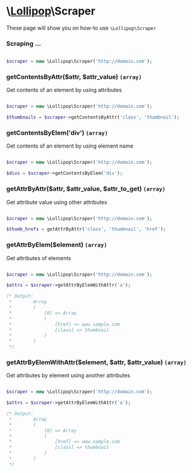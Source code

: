 # \\[Lollipop](http://github.com/4ldrich/lollipop-php)\Scraper

These page will show you on how-to use ```\Lollipop\Scraper``` 

### Scraping ...

```php

$scraper = new \Lollipop\Scraper('http://domain.com');


```

### getContentsByAttr($attr, $attr_value) ```(array)```
Get contents of an element by using attributes

```php

$scraper = new \Lollipop\Scraper('http://domain.com');

$thumbnails = $scraper->getContentsByAttr('class', 'thumbnail');

```

### getContentsByElem('div') ```(array)```
Get contents of an element by using element name

```php

$scraper = new \Lollipop\Scraper('http://domain.com');

$divs = $scraper->getContentsByElem('div');

```

### getAttrByAttr($attr, $attr_value, $attr_to_get) ```(array)```
Get attribute value using other attributes

```php

$scraper = new \Lollipop\Scraper('http://domain.com');

$thumb_hrefs = getAttrByAttr('class', 'thumbnail', 'href');

```

### getAttrByElem($element) ```(array)```
Get attributes of elements

```php

$scraper = new \Lollipop\Scraper('http://domain.com');

$attrs = $scraper->getAttrByElemWithAttr('a');

/* Output:
 *        Array
 *        (
 *            [0] => Array
 *            (
 *                [href] => www.sample.com
 *                [class] => thumbnail
 *            )
 *        )
 */

```

### getAttrByElemWithAttr($element, $attr, $attr_value) ```(array)```
Get attributes by element using another attributes

```php

$scraper = new \Lollipop\Scraper('http://domain.com');

$attrs = $scraper->getAttrByElemWithAttr('a');

/* Output:
 *        Array
 *        (
 *            [0] => Array
 *            (
 *                [href] => www.sample.com
 *                [class] => thumbnail
 *            )
 *        )
 */

```

